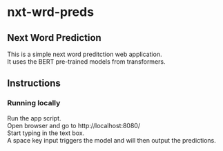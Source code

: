 # nxt-wrd-preds
## Next Word Prediction
This is a simple next word preditction web application. <br />
It uses the BERT pre-trained models from transformers. <br />

## Instructions
### Running locally
Run the app script. <br />
Open browser and go to http://localhost:8080/ <br />
Start typing in the text box. <br />
A space key input triggers the model and will then output the predictions. <br />
